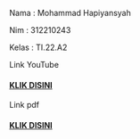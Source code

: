 Nama : Mohammad Hapiyansyah

Nim : 312210243

Kelas : TI.22.A2

Link YouTube

#### [KLIK DISINI](https://youtu.be/i9BDc6ACs7c)

Link pdf

#### [KLIK DISINI](https://drive.google.com/file/d/12SRAlq8r2U4jax_BrqNVcb382wj61DNe/view?usp=drivesdk)
